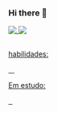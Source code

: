 ### Hi there 👋

<div>
  <a href="https://github.com/gothlul">
  <img heigth="180em" align="top" src="https://github-readme-stats.vercel.app/api?username=gothlul&show_icons=true&theme=dark&include_all_commits=true&cont_private=true"/>
  <img heigth="180em" align="top" src="https://github-readme-stats.vercel.app/api/top-langs?username=gothlul&layout=compact&langs_count=16&theme=dark"/>
</div>

##

<p>habilidades:</p>

<div>
  <img>
  <img>
  <img>
  <img gif >
</div>

 <p>Em estudo:</p>

<div>
  <img>
  <img>
  <img>
</div>
  
 ##
